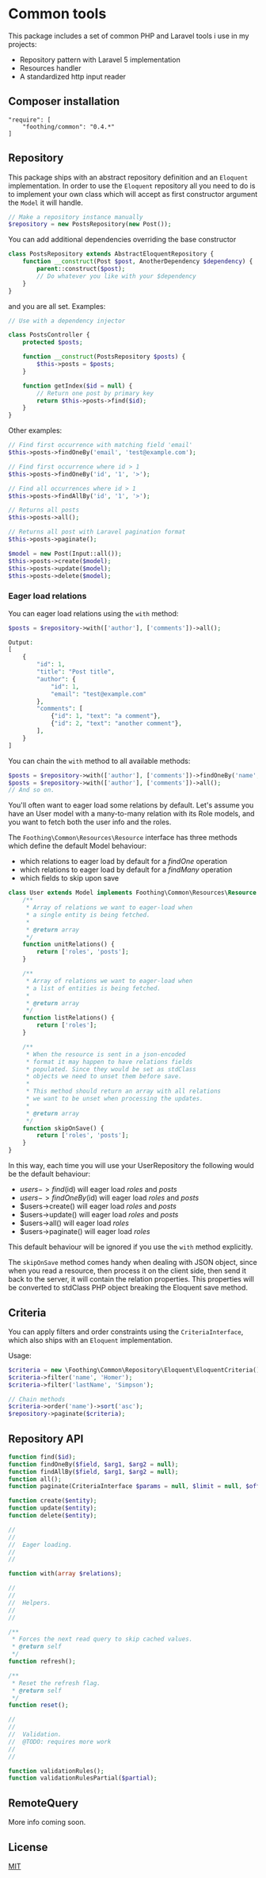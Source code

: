 # Common tools
This package includes a set of common PHP and Laravel tools i use in my projects:
- Repository pattern with Laravel 5 implementation
- Resources handler
- A standardized http input reader

## Composer installation
```
"require": [
	"foothing/common": "0.4.*"
]
```

## Repository
This package ships with an abstract repository definition and
an `Eloquent` implementation.
In order to use the `Eloquent` repository all you need to do
is to implement your own class which will accept as first constructor
argument the `Model` it will handle.

```php
// Make a repository instance manually
$repository = new PostsRepository(new Post());
```

You can add additional dependencies overriding the base constructor

```php
class PostsRepository extends AbstractEloquentRepository {
	function __construct(Post $post, AnotherDependency $dependency) {
		parent::construct($post);
		// Do whatever you like with your $dependency
	}
}
```

and you are all set. Examples:



```php
// Use with a dependency injector

class PostsController {
	protected $posts;

	function __construct(PostsRepository $posts) {
		$this->posts = $posts;
	}

	function getIndex($id = null) {
		// Return one post by primary key
		return $this->posts->find($id);
	}
}
```

Other examples:
```php
// Find first occurrence with matching field 'email'
$this->posts->findOneBy('email', 'test@example.com');

// Find first occurrence where id > 1
$this->posts->findOneBy('id', '1', '>');

// Find all occurrences where id > 1
$this->posts->findAllBy('id', '1', '>');

// Returns all posts
$this->posts->all();

// Returns all post with Laravel pagination format
$this->posts->paginate();

$model = new Post(Input::all());
$this->posts->create($model);
$this->posts->update($model);
$this->posts->delete($model);
```

### Eager load relations
You can eager load relations using the `with` method:
```php
$posts = $repository->with(['author'], ['comments'])->all();

Output:
[
	{
		"id": 1,
		"title": "Post title",
		"author": {
			"id": 1,
			"email": "test@example.com"
		},
		"comments": [
			{"id": 1, "text": "a comment"},
			{"id": 2, "text": "another comment"},
		],
	}
]
```
You can chain the `with` method to all available methods:
```php
$posts = $repository->with(['author'], ['comments'])->findOneBy('name', 'foo');
$posts = $repository->with(['author'], ['comments'])->all();
// And so on.
```

You'll often want to eager load
some relations by default. Let's assume you have an User model with
a many-to-many relation with its Role models, and you want to fetch both
the user info and the roles.

The `Foothing\Common\Resources\Resource` interface has three methods
which define the default Model behaviour:
- which relations to eager load by default for a *findOne* operation
- which relations to eager load by default for a *findMany* operation
- which fields to skip upon save

```php
class User extends Model implements Foothing\Common\Resources\Resource {
	/**
	 * Array of relations we want to eager-load when
	 * a single entity is being fetched.
	 *
	 * @return array
	 */
	function unitRelations() {
		return ['roles', 'posts'];
	}

	/**
	 * Array of relations we want to eager-load when
	 * a list of entities is being fetched.
	 *
	 * @return array
	 */
	function listRelations() {
		return ['roles'];
	}

	/**
	 * When the resource is sent in a json-encoded
	 * format it may happen to have relations fields
	 * populated. Since they would be set as stdClass
	 * objects we need to unset them before save.
	 *
	 * This method should return an array with all relations
	 * we want to be unset when processing the updates.
	 *
	 * @return array
	 */
	function skipOnSave() {
		return ['roles', 'posts'];
	}
}
```

In this way, each time you will use your UserRepository the following
would be the default behaviour:

- $users->find($id) will eager load *roles* and *posts*
- $users->findOneBy($id) will eager load *roles* and *posts*
- $users->create() will eager load *roles* and *posts*
- $users->update() will eager load *roles* and *posts*
- $users->all() will eager load *roles*
- $users->paginate() will eager load *roles*

This default behaviour will be ignored if you use the `with` method explicitly.

The `skipOnSave` method comes handy when dealing with JSON object, since
when you read a resource, then process it on the client side, then
send it back to the server, it will contain the relation properties.
This properties will be converted to stdClass PHP object breaking the
Eloquent save method.

## Criteria
You can apply filters and order constraints using the `CriteriaInterface`,
which also ships with an `Eloquent` implementation.

Usage:
```php
$criteria = new \Foothing\Common\Repository\Eloquent\EloquentCriteria();
$criteria->filter('name', 'Homer');
$criteria->filter('lastName', 'Simpson');

// Chain methods
$criteria->order('name')->sort('asc');
$repository->paginate($criteria);
```

## Repository API

```php
function find($id);
function findOneBy($field, $arg1, $arg2 = null);
function findAllBy($field, $arg1, $arg2 = null);
function all();
function paginate(CriteriaInterface $params = null, $limit = null, $offset = null);

function create($entity);
function update($entity);
function delete($entity);

//
//
//	Eager loading.
//
//

function with(array $relations);

//
//
//	Helpers.
//
//

/**
 * Forces the next read query to skip cached values.
 * @return self
 */
function refresh();

/**
 * Reset the refresh flag.
 * @return self
 */
function reset();

//
//
//	Validation.
//	@TODO: requires more work
//
//

function validationRules();
function validationRulesPartial($partial);
```

## RemoteQuery
More info coming soon.

## License
[MIT](https://opensource.org/licenses/MIT)